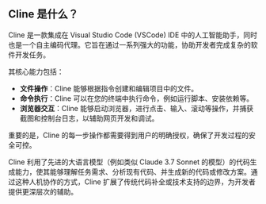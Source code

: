 ## Cline 是什么？

Cline 是一款集成在 Visual Studio Code (VSCode) IDE 中的人工智能助手，同时也是一个自主编码代理。它旨在通过一系列强大的功能，协助开发者完成复杂的软件开发任务。

其核心能力包括：

*   **文件操作**：Cline 能够根据指令创建和编辑项目中的文件。
*   **命令执行**：Cline 可以在您的终端中执行命令，例如运行脚本、安装依赖等。
*   **浏览器交互**：Cline 能够启动浏览器，进行点击、输入、滚动等操作，并捕获截图和控制台日志，以辅助网页开发和调试。

重要的是，Cline 的每一步操作都需要得到用户的明确授权，确保了开发过程的安全可控。

Cline 利用了先进的大语言模型（例如类似 Claude 3.7 Sonnet 的模型）的代码生成能力，使其能够理解任务需求、分析现有代码、并生成新的代码或修改方案。通过这种人机协作的方式，Cline 扩展了传统代码补全或技术支持的边界，为开发者提供更深层次的辅助。
